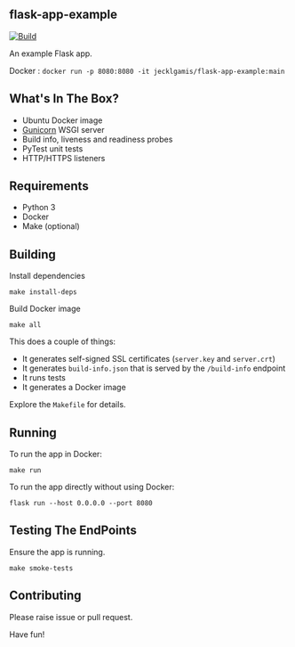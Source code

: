 ## flask-app-example

[![Build](https://github.com/jecklgamis/flask-app-example/actions/workflows/build.yml/badge.svg)](https://github.com/jecklgamis/flask-app-example/actions/workflows/build.yml)

An example Flask app.

Docker : `docker run -p 8080:8080 -it jecklgamis/flask-app-example:main`

## What's In The Box?

* Ubuntu Docker image
* [Gunicorn](https://gunicorn.org) WSGI server
* Build info, liveness and readiness probes
* PyTest unit tests
* HTTP/HTTPS listeners

## Requirements

* Python 3
* Docker
* Make (optional)

## Building
Install dependencies
```
make install-deps
```

Build Docker image
```
make all 
```
This  does a couple of things:
* It generates self-signed SSL certificates (`server.key` and `server.crt`)
* It generates `build-info.json` that is served by the `/build-info` endpoint
* It runs tests
* It generates a Docker image

Explore the `Makefile` for details.

## Running
To run the app in Docker:
```
make run
```

To run the app directly without using Docker:
```
flask run --host 0.0.0.0 --port 8080
```

## Testing The EndPoints
Ensure the app is running.
```
make smoke-tests
```

## Contributing

Please raise issue or pull request.

Have fun!